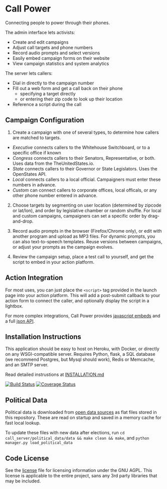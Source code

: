 Call Power
==============

Connecting people to power through their phones.

The admin interface lets activists:

* Create and edit campaigns
* Adjust call targets and phone numbers
* Record audio prompts and select versions
* Easily embed campaign forms on their website
* View campaign statistics and system analytics

The server lets callers:

* Dial in directly to the campaign number
* Fill out a web form and get a call back on their phone
    * specifying a target directly
    * or entering their zip code to look up their location
* Reference a script during the call


Campaign Configuration
----------------------

1) Create a campaign with one of several types, to determine how callers are matched to targets.

* _Executive_ connects callers to the Whitehouse Switchboard, or to a specific office if known
* _Congress_ connects callers to their Senators, Representative, or both. Uses data from the TheUnitedStates.io.
* _State_ connects callers to their Governor or State Legislators. Uses the OpenStates API.
* _Local_ connects callers to a local official. Campaigners must enter these numbers in advance.
* _Custom_ can connect callers to corporate offices, local officals, or any other phone number entered in advance.

2) Choose targets by segmenting on user location (determined by zipcode or lat/lon), and order by legislative chamber or random shuffle. For local and custom campaigns, campaigners can set a specific order by drag-and-drop.

3) Record audio prompts in the browser (Firefox/Chrome only), or edit with another program and upload as MP3 files. For dynamic prompts, you can also text-to-speech templates. Reuse versions between campaigns, or adjust your prompts as the campaign evolves.

4) Review the campaign setup, place a test call to yourself, and get the script to embed in your action platform. 

Action Integration
------------------
For most uses, you can just place the `<script>` tag provided in the launch page into your action platform. This will add a post-submit callback to your action form to connect the caller, and optionally display the script in a lightbox.

For more complex integrations, Call Power provides [javascript embeds](INTEGRATION_JS.md) and a full [json API](INTEGRATION_API.md).

Installation Instructions
-------------------
This application should be easy to host on Heroku, with Docker, or directly on any WSGI-compatible server. Requires Python, flask, a SQL database (we recommend Postgres, but Mysql should work), Redis or Memcache, and an SMTP server.

Read detailed instrustions at [INSTALLATION.md](INSTALLATION.md)

[![Build Status](https://travis-ci.org/spacedogXYZ/call-power.svg?branch=master)](https://travis-ci.org/spacedogXYZ/call-power)
[![Coverage Status](https://coveralls.io/repos/github/spacedogXYZ/call-power/badge.svg?branch=master)](https://coveralls.io/github/spacedogXYZ/call-power?branch=master)

Political Data
--------------

Political data is downloaded from [open data sources](OPEN_DATA_SOURCES.md) as flat files stored in this repository. These are read on startup and saved in a memory cache for fast local lookup.

To update these files with new data after elections, run `cd call_server/political_data/data && make clean && make`, and `python manager.py load_political_data`

Code License
------------

See the [license](LICENSE) file for licensing information under the GNU AGPL. This license is applicable to the entire project, sans any 3rd party libraries that may be included.
